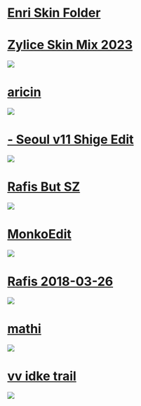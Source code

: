# [Enri Skin Folder](http://bit.ly/42NdaE7)

# [Zylice Skin Mix 2023](https://drive.google.com/file/d/1rh8WlN8k2DRifWY-eU9TsUIQGOzpv_SG/view) 
![](https://i.imgur.com/QTSIcIC.png)

# [aricin](https://cdn.discordapp.com/attachments/1001333207276462112/1089236765207969792/azr8_dawn.osk)
![](https://camo.githubusercontent.com/08302bd0c6bf47b8a48116f0310920182ad2a1895a19ae7e3715e6a32ba04973/68747470733a2f2f63646e2e646973636f72646170702e636f6d2f6174746163686d656e74732f313030343638373831393333373337393834302f313032313130383134363731313834323836362f636163686564496d6167652e706e67)

# [- Seoul v11 Shige Edit](https://notshigetora.s-ul.eu/INughxyL)
![](https://user-images.githubusercontent.com/45379301/212485910-e31bfe53-a06a-4996-9173-6317cb8c6209.png)

# [Rafis But SZ](https://cdn.discordapp.com/attachments/1001333207276462112/1089236792089260043/Rafis_but_SZ.osk)
![](https://camo.githubusercontent.com/3247fcf24284f5dc64c5ba6f204bb4899a0584ca1566a40a84cc44c07dba4da6/68747470733a2f2f6f73752e7070792e73682f73732f31383230353131322f35343366)

# [MonkoEdit](https://cdn.discordapp.com/attachments/1001333207276462112/1089236761068179506/MonkoEdit.osk)
![](https://camo.githubusercontent.com/1fe36f231965d3583a573f60999599aaa6a9deb95cddb01e51064d446f6c2555/68747470733a2f2f6f73752e7070792e73682f73732f31383230353131302f62366331)

# [Rafis 2018-03-26](https://cdn.discordapp.com/attachments/1001333207276462112/1089236612057141468/Rafis_2018-03-26_HDDT.osk)
![](https://user-images.githubusercontent.com/105161738/233710971-b6134ca1-13a4-42ca-94d5-95d7b039efa3.png)

# [mathi](https://cdn.discordapp.com/attachments/1001333207276462112/1089236803309023352/mathi.osk)
![](https://camo.githubusercontent.com/3a11c4266960324f0fa28a0de8cdd135a18678ab56b751c7e4d1db8551969bdf/68747470733a2f2f6f73752e7070792e73682f73732f31383133343830342f31393934)

# [vv idke trail](https://cdn.discordapp.com/attachments/1001333207276462112/1089236626829488259/vv_idke_trail.osk)
![](https://camo.githubusercontent.com/dad4631f5518b8e8f6039126c5c9291a11ddc9a2eb1e13d3b53a945bf89a3f62/68747470733a2f2f6f73752e7070792e73682f73732f31383133343830312f37656464)

